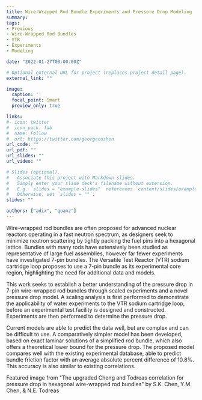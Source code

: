 ```yaml
---
title: Wire-Wrapped Rod Bundle Experiments and Pressure Drop Modeling
summary: 
tags:
- Previous
- Wire-Wrapped Rod Bundles
- VTR
- Experiments
- Modeling

date: "2022-01-27T00:00:00Z"

# Optional external URL for project (replaces project detail page).
external_link: ""

image:
  caption: ''
  focal_point: Smart
  preview_only: true

links:
#- icon: twitter
#  icon_pack: fab
#  name: Follow
#  url: https://twitter.com/georgecushen
url_code: ""
url_pdf: ""
url_slides: ""
url_video: ""

# Slides (optional).
#   Associate this project with Markdown slides.
#   Simply enter your slide deck's filename without extension.
#   E.g. `slides = "example-slides"` references `content/slides/example-slides.md`.
#   Otherwise, set `slides = ""`.
slides: ""

authors: ["adix", "quanz"] 
---
```

Wire-wrapped rod bundles are often proposed for advanced nuclear reactors operating in a fast neutron spectrum, as designers seek to minimize neutron scattering by tightly packing the fuel pins into a hexagonal lattice. Bundles with many rods have extensively been studied as representative of large fuel assemblies, however far fewer experiments have investigated 7-pin bundles. The Versatile Test Reactor (VTR) sodium cartridge loop proposes to use a 7-pin bundle as its experimental core region, highlighting the need for additional data and models. 

This work seeks to establish a better understanding of the pressure drop in 7-pin wire-wrapped rod bundles through scaled experiments and a novel pressure drop model. A scaling analysis is first performed to demonstrate the applicability of water experiments to the VTR sodium cartridge loop, before an experimental test facility is designed and constructed. Experiments are then performed to determine the pressure drop. 

Current models are able to predict the data well, but are complex and can be difficult to use.  A comparatively simpler model has been developed, based on exact laminar solutions of a simplified rod bundle, which also offers a theoretical lower bound for the pressure drop. The proposed model compares well with the existing experimental database, able to predict bundle friction factor with an average absolute percent difference of 10.8%. This accuracy is also similar to existing correlations.

Featured image from "The upgraded Cheng and Todreas correlation for pressure drop in hexagonal wire-wrapped rod bundles" by S.K. Chen, Y.M. Chen, & N.E. Todreas